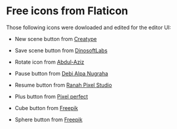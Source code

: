 # Free icons from Flaticon

Those following icons were dowloaded and edited for the editor UI:

- New scene button from [Creatype](https://www.flaticon.com/free-icon/files_5048235)

- Save scene button from [DinosoftLabs](https://www.flaticon.com/free-icon/diskette_718323)

- Rotate icon from [Abdul-Aziz](https://www.flaticon.com/fr/icone-gratuite/sphere_8449093)

- Pause button from [Debi Alpa Nugraha](https://www.flaticon.com/fr/icone-gratuite/pause_3669483)

- Resume button from [Ranah Pixel Studio](https://www.flaticon.com/free-icon/play-button_4818726)

- Plus button from [Pixel perfect](https://www.flaticon.com/free-icon/plus_1828921)

- Cube button from [Freepik](https://www.flaticon.com/free-icon/cube_593349)

- Sphere button from [Freepik](https://www.flaticon.com/free-icon/sphere_227417)
